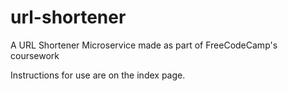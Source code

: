 # url-shortener
A URL Shortener Microservice made as part of FreeCodeCamp's coursework

Instructions for use are on the index page.